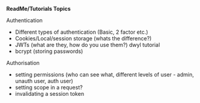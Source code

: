 **ReadMe/Tutorials Topics**


Authentication

- Different types of authentication (Basic, 2 factor etc.)
- Cookies/Local/session storage (whats the difference?)
- JWTs (what are they, how do you use them?) dwyl tutorial
- bcrypt (storing passwords)

Authorisation

- setting permissions (who can see what, different levels of user - admin, unauth user, auth user)
- setting scope in a request?
- invalidating a session token

